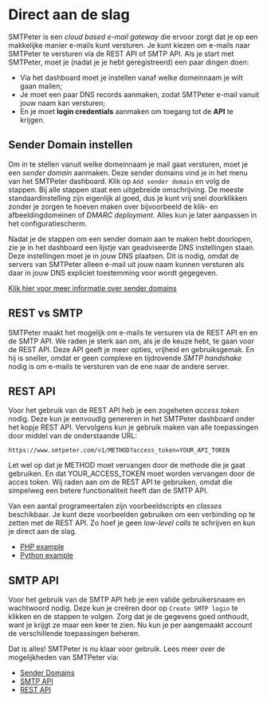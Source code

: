 # Direct aan de slag

SMTPeter is een *cloud based e-mail gateway* die ervoor zorgt dat je op een makkelijke manier
e-mails kunt versturen. Je kunt kiezen om e-mails naar SMTPeter te versturen via de REST API 
of SMTP API. Als je start met SMTPeter, moet je (nadat je je hebt geregistreerd) een paar 
dingen doen:

- Via het dashboard moet je instellen vanaf welke domeinnaam je wilt gaan mailen;
- Je moet een paar DNS records aanmaken, zodat SMTPeter e-mail vanuit jouw naam kan versturen;
- En je moet **login credentials** aanmaken om toegang tot de **API** te krijgen.


## Sender Domain instellen

Om in te stellen vanuit welke domeinnaam je mail gaat versturen, moet je een *sender domain*
aanmaken. Deze sender domains vind je in het menu van het SMTPeter dashboard. Klik op 
`Add sender domain` en volg de stappen. Bij alle stappen staat een uitgebreide omschrijving.
De meeste standaardinstelling zijn eigenlijk al goed, dus je kunt vrij snel doorklikken zonder 
je zorgen te hoeven maken over bijvoorbeeld de klik- en afbeeldingdomeinen of *DMARC deployment*. 
Alles kun je later aanpassen in het configuratiescherm. 

Nadat je de stappen om een sender domain aan te maken hebt doorlopen, zie je in het dashboard
een lijstje van geadviseerde DNS instellingen staan. Deze instellingen moet je in jouw DNS plaatsen.
Dit is nodig, omdat de servers van SMTPeter alleen e-mail uit jouw naam kunnen versturen als
daar in jouw DNS expliciet toestemming voor wordt gegegeven. 

[Klik hier voor meer informatie over sender domains](sender-domains)


## REST vs SMTP

SMTPeter maakt het mogelijk om e-mails te versuren via de REST API en
en de SMTP API. We raden je sterk aan om, als je de keuze hebt, te gaan voor de 
REST API. Deze API geeft je meer opties, vrijheid en gebruiksgemak. 
En hij is sneller, omdat er geen complexe en tijdrovende *SMTP handshake* nodig is
om e-mails te versturen van de ene naar de andere server.


## REST API

Voor het gebruik van de REST API heb je een zogeheten *access token* nodig. Deze kun je
eenvoudig genereren in het SMTPeter dashboard onder het kopje REST API.
Vervolgens kun je gebruik maken van alle toepassingen door middel van de onderstaande URL:

```text
https://www.smtpeter.com/v1/METHOD?access_token=YOUR_API_TOKEN
```

Let wel op dat je METHOD moet vervangen door de methode die je gaat gebruiken. En dat
YOUR_ACCESS_TOKEN moet worden vervangen door de acces token. Wij raden aan om de
REST API te gebruiken, omdat die simpelweg een betere functionaliteit heeft dan de SMTP API.

Van een aantal programeertalen zijn voorbeeldscripts en *classes* beschikbaar.
Je kunt deze voorbeelden gebruiken om een verbinding op te zetten met de 
REST API. Zo hoef je geen *low-level calls* te schrijven en kun je direct
aan de slag.

* [PHP example](php-example)
* [Python example](python-example)


## SMTP API

Voor het gebruik van de SMTP API heb je een valide gebruikersnaam en wachtwoord nodig.
Deze kun je creëren door op `Create SMTP login` te klikken en de stappen te volgen.
Zorg dat je de gegevens goed onthoudt, want je krijgt ze maar een keer te zien.
Nu kun je per aangemaakt account de verschillende toepassingen beheren.


Dat is alles! SMTPeter is nu klaar voor gebruik.
Lees meer over de mogelijkheden van SMTPeter via:

- [Sender Domains](sender-domains)
- [SMTP API](smtp-api)
- [REST API](rest-api)